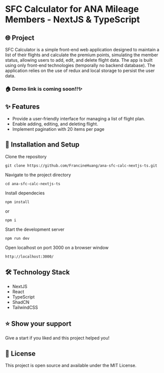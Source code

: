 # SFC Calculator for ANA Mileage Members - NextJS & TypeScript

## 🌐 Project

SFC Calculator is a simple front-end web application designed to maintain a list of their flights and calculate the premium points, simulating the member status, allowing users to add, edit, and delete flight data. The app is built using only front-end technologies (temporally no backend database). The application relies on the use of redux and local
storage to persist the user data.

### 🏠 Demo link is coming soon!!✨

## ✨ Features

- Provide a user-friendly interface for managing a list of flight plan.
- Enable adding, editing, and deleting flight.
- Implement pagination with 20 items per page

## 🔧 Installation and Setup

Clone the repository

```
git clone https://github.com/FrancineHuang/ana-sfc-calc-nextjs-ts.git
```

Navigate to the project directory

```
cd ana-sfc-calc-nextjs-ts
```

Install dependecies

```
npm install
```
or

```
npm i
```

Start the development server

```
npm run dev
```

Open localhost on port 3000 on a browser window

```
http://localhost:3000/
```

## 🛠️ Technology Stack

- NextJS
- React
- TypeScript
- ShadCN
- TailwindCSS

## ⭐️ Show your support

Give a start if you liked and this project helped you!

## 📝 License

This project is open source and available under the MIT License.
